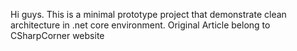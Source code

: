 Hi guys.
This is a minimal prototype project that demonstrate clean architecture in .net core environment.
Original Article belong to CSharpCorner website
